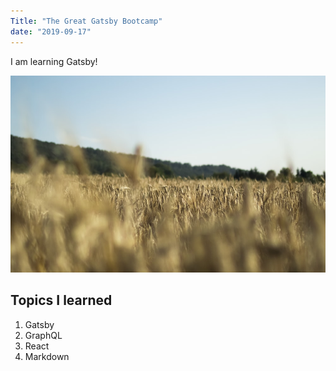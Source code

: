 ```yaml
---
Title: "The Great Gatsby Bootcamp"
date: "2019-09-17"
---
```


I am learning Gatsby!

![Wheat](./wheat.jpeg)

## Topics I learned

1. Gatsby
2. GraphQL
3. React
4. Markdown